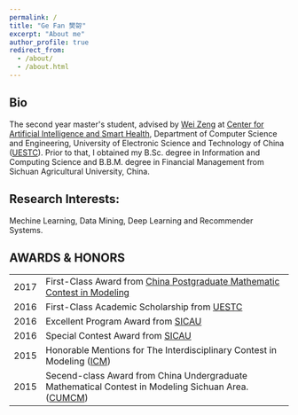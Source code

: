 ```yaml
---
permalink: /
title: "Ge Fan 樊哿"
excerpt: "About me"
author_profile: true
redirect_from: 
  - /about/
  - /about.html
---
```


Bio
---
The second year master's student, advised by [Wei Zeng]() at  [Center for Artificial Intelligence and Smart Health](), Department of Computer Science and Engineering, University of Electronic Science and Technology of China ([UESTC](http://en.uestc.edu.cn/)).
Prior to that, I obtained my B.Sc. degree in Information and Computing Science and B.B.M. degree in Financial Management from Sichuan Agricultural University, China.

Research Interests:
---
Mechine Learning, Data Mining, Deep Learning and Recommender Systems.

AWARDS & HONORS
---

| |  |
|-------- | ------ |   
| 2017 | First-Class Award from [China Postgraduate Mathematic Contest in Modeling](http://gmcm.seu.edu.cn) | 
| 2016 | First-Class Academic Scholarship from [UESTC](http://en.uestc.edu.cn/)|
| 2016 | Excellent Program Award from [SICAU](http://www.sicau.edu.cn/)|
| 2016 | Special Contest Award from [SICAU](http://www.sicau.edu.cn/)|
| 2015 | Honorable Mentions for The Interdisciplinary Contest in Modeling ([ICM](http://www.comap.com/undergraduate/contests/icm/)) |
| 2015 | Secend-class Award from China Undergraduate Mathematical Contest in Modeling Sichuan Area. ([CUMCM](http://www.mcm.edu.cn/)) |
